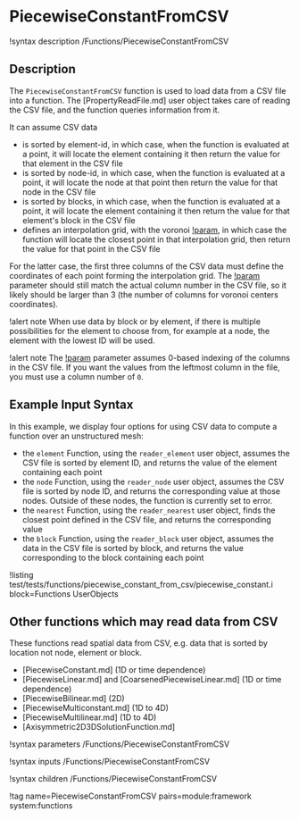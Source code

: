 # PiecewiseConstantFromCSV

!syntax description /Functions/PiecewiseConstantFromCSV

## Description

The `PiecewiseConstantFromCSV` function is used to load data from a CSV file into a function. The
[PropertyReadFile.md] user object takes care of reading the CSV file, and the function queries
information from it.

It can assume CSV data

- is sorted by element-id, in which case, when the function is evaluated at a point, it will locate the element containing it then return the value for that element in the CSV file
- is sorted by node-id, in which case, when the function is evaluated at a point, it will locate the node at that point then return the value for that node in the CSV file
- is sorted by blocks, in which case, when the function is evaluated at a point, it will locate the element containing it then return the value for that element's block in the CSV file
- defines an interpolation grid, with the voronoi [!param](/Functions/PiecewiseConstantFromCSV/read_type), in which case the function will locate the closest point in that interpolation grid, then return the value for that point in the CSV file


For the latter case, the first three columns of the CSV data must define the coordinates of each point forming the interpolation grid. The [!param](/Functions/PiecewiseConstantFromCSV/column_number) parameter should still match the actual column number in the CSV file, so it likely should be larger than 3 (the number of columns for voronoi centers coordinates).

!alert note
When use data by block or by element, if there is multiple possibilities for the element to choose from, for example at a node,
the element with the lowest ID will be used.

!alert note
The [!param](/Functions/PiecewiseConstantFromCSV/column_number) parameter assumes 0-based indexing of the columns in the CSV file. If you want the values from the leftmost column in the file, you must use a column number of `0`.

## Example Input Syntax

In this example, we display four options for using CSV data to compute a function over an unstructured mesh:

- the `element` Function, using the `reader_element` user object, assumes the CSV file is sorted by element ID, and returns the value of the element containing each point
- the `node` Function, using the `reader_node` user object, assumes the CSV file is sorted by node ID, and returns the corresponding value at those nodes. Outside of these nodes, the function is currently set to error.
- the `nearest` Function, using the `reader_nearest` user object, finds the closest point defined in the CSV file, and returns the corresponding value
- the `block` Function, using the `reader_block` user object, assumes the data in the CSV file is sorted by block, and returns the value corresponding to the block containing each point


!listing test/tests/functions/piecewise_constant_from_csv/piecewise_constant.i block=Functions UserObjects

## Other functions which may read data from CSV

These functions read spatial data from CSV, e.g. data that is sorted by location not node, element or block.

- [PiecewiseConstant.md] (1D or time dependence)
- [PiecewiseLinear.md] and [CoarsenedPiecewiseLinear.md] (1D or time dependence)
- [PiecewiseBilinear.md] (2D)
- [PiecewiseMulticonstant.md] (1D to 4D)
- [PiecewiseMultilinear.md] (1D to 4D)
- [Axisymmetric2D3DSolutionFunction.md]

!syntax parameters /Functions/PiecewiseConstantFromCSV

!syntax inputs /Functions/PiecewiseConstantFromCSV

!syntax children /Functions/PiecewiseConstantFromCSV

!tag name=PiecewiseConstantFromCSV pairs=module:framework system:functions
